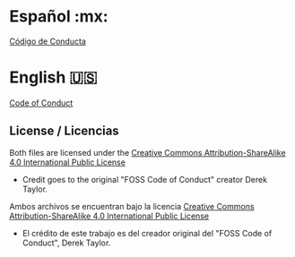 # Español :mx:

[Código de Conducta](codigo-de-conducta.md)

# English :us:
[Code of Conduct](code-of-conduct.md)

## License / Licencias

Both files are licensed under the [Creative Commons Attribution-ShareAlike 4.0 International Public License](https://creativecommons.org/licenses/by-sa/4.0/)

- Credit goes to the original "FOSS Code of Conduct" creator Derek Taylor.

Ambos archivos se encuentran bajo la licencia [Creative Commons Attribution-ShareAlike 4.0 International Public License](https://creativecommons.org/licenses/by-sa/4.0/)

- El crédito de este trabajo es del creador original del "FOSS Code of Conduct", Derek Taylor.
